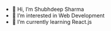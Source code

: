 - 👋 Hi, I’m Shubhdeep Sharma
- 👀 I’m interested in Web Development 
- 🌱 I’m currently learning React.js

<!---
shubhdeep123/shubhdeep123 is a ✨ special ✨ repository because its `README.md` (this file) appears on your GitHub profile.
You can click the Preview link to take a look at your changes.
--->
